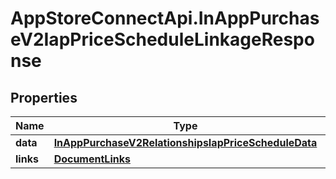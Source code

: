 # AppStoreConnectApi.InAppPurchaseV2IapPriceScheduleLinkageResponse

## Properties

Name | Type | Description | Notes
------------ | ------------- | ------------- | -------------
**data** | [**InAppPurchaseV2RelationshipsIapPriceScheduleData**](InAppPurchaseV2RelationshipsIapPriceScheduleData.md) |  | 
**links** | [**DocumentLinks**](DocumentLinks.md) |  | 


